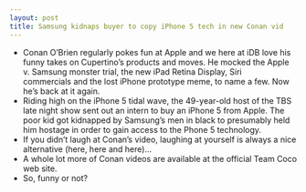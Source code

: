 ```yaml
---
layout: post
title: Samsung kidnaps buyer to copy iPhone 5 tech in new Conan vid
---
```

* Conan O’Brien regularly pokes fun at Apple and we here at iDB love his funny takes on Cupertino’s products and moves. He mocked the Apple v. Samsung monster trial, the new iPad Retina Display, Siri commercials and the lost iPhone prototype meme, to name a few. Now he’s back at it again.
* Riding high on the iPhone 5 tidal wave, the 49-year-old host of the TBS late night show sent out an intern to buy an iPhone 5 from Apple. The poor kid got kidnapped by Samsung’s men in black to presumably held him hostage in order to gain access to the Phone 5 technology.
* If you didn’t laugh at Conan’s video, laughing at yourself is always a nice alternative (here, here and here)…
* A whole lot more of Conan videos are available at the official Team Coco web site.
* So, funny or not?

